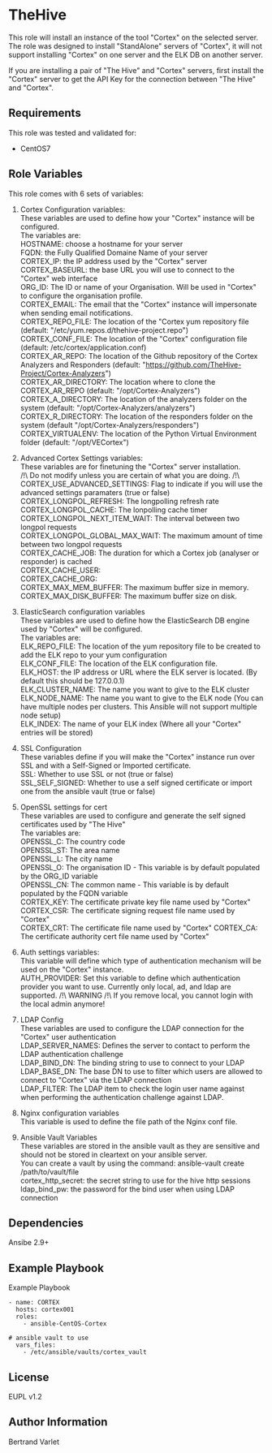 TheHive
=========

This role will install an instance of the tool "Cortex" on the selected server.
The role was designed to install "StandAlone" servers of "Cortex", it will not support installing "Cortex" on one server and the ELK DB on another server.

If you are installing a pair of "The Hive" and "Cortex" servers, first install the "Cortex" server to get the API Key for the connection between "The Hive" and "Cortex".

Requirements
------------

This role was tested and validated for:

 - CentOS7

Role Variables
--------------

This role comes with 6 sets of variables:

 1) Cortex Configuration variables:  
    These variables are used to define how your "Cortex" instance will be configured.  
    The variables are:  
    HOSTNAME: choose a hostname for your server  
    FQDN: the Fully Qualified Domaine Name of your server  
    CORTEX_IP: the IP address used by the "Cortex" server  
    CORTEX_BASEURL: the base URL you will use to connect to the "Cortex" web interface  
    ORG_ID: The ID or name of your Organisation. Will be used in "Cortex" to configure the organisation profile.  
    CORTEX_EMAIL: The email that the "Cortex" instance will impersonate when sending email notifications.  
    CORTEX_REPO_FILE: The location of the "Cortex yum repository file (default: "/etc/yum.repos.d/thehive-project.repo")  
    CORTEX_CONF_FILE: The location of the "Cortex" configuration file (default: /etc/cortex/application.conf)  
    CORTEX_AR_REPO: The location of the Github repository of the Cortex Analyzers and Responders (default: "https://github.com/TheHive-Project/Cortex-Analyzers")  
    CORTEX_AR_DIRECTORY: The location where to clone the CORTEX_AR_REPO (default: "/opt/Cortex-Analyzers")  
    CORTEX_A_DIRECTORY: The location of the analyzers folder on the system (default: "/opt/Cortex-Analyzers/analyzers")  
    CORTEX_R_DIRECTORY: The location of the responders folder on the system (default "/opt/Cortex-Analyzers/responders")  
    CORTEX_VIRTUALENV: The location of the Python Virtual Environment folder (default: "/opt/VECortex")  

 2) Advanced Cortex Settings variables:  
    These variables are for finetuning the "Cortex" server installation.  
    /!\ Do not modify unless you are certain of what you are doing. /!\  
    CORTEX_USE_ADVANCED_SETTINGS: Flag to indicate if you will use the advanced settings paramaters (true or false)  
    CORTEX_LONGPOL_REFRESH: The longpolling refresh rate  
    CORTEX_LONGPOL_CACHE: The lonpolling cache timer  
    CORTEX_LONGPOL_NEXT_ITEM_WAIT: The interval between two longpol requests  
    CORTEX_LONGPOL_GLOBAL_MAX_WAIT: The maximum amount of time between two longpol requests  
    CORTEX_CACHE_JOB: The duration for which a Cortex job (analyser or responder) is cached  
    CORTEX_CACHE_USER:  
    CORTEX_CACHE_ORG:  
    CORTEX_MAX_MEM_BUFFER: The maximum buffer size in memory.  
    CORTEX_MAX_DISK_BUFFER: The maximum buffer size on disk.  
    
 3) ElasticSearch configuration variables  
    These variables are used to define how the ElasticSearch DB engine used by "Cortex" will be configured.  
    The variables are:  
    ELK_REPO_FILE: The location of the yum repository file to be created to add the ELK repo to your yum configuration  
    ELK_CONF_FILE: The location of the ELK configuration file.  
    ELK_HOST: the IP address or URL where the ELK server is located. (By default this should be 127.0.0.1)  
    ELK_CLUSTER_NAME: The name you want to give to the ELK cluster  
    ELK_NODE_NAME: The name you want to give to the ELK node (You can have multiple nodes per clusters. This Ansible will not support multiple node setup)  
    ELK_INDEX: The name of your ELK index (Where all your "Cortex" entries will be stored)  

 4) SSL Configuration  
    These variables define if you will make the "Cortex" instance run over SSL and with a Self-Signed or Imported certificate.  
    SSL: Whether to use SSL or not (true or false)  
    SSL_SELF_SIGNED: Whether to use a self signed certificate or import one from the ansible vault (true or false)  

 5) OpenSSL settings for cert  
    These variables are used to configure and generate the self signed certificates used by "The Hive"  
    The variables are:  
    OPENSSL_C: The country code  
    OPENSSL_ST: The area name  
    OPENSSL_L: The city name  
    OPENSSL_O: The organisation ID - This variable is by default populated by the ORG_ID variable  
    OPENSSL_CN: The common name - This variable is by default populated by the FQDN variable  
    CORTEX_KEY: The certificate private key file name used by "Cortex"  
    CORTEX_CSR: The certificate signing request file name used by "Cortex"  
    CORTEX_CRT: The certificate file name used by "Cortex"
    CORTEX_CA: The certificate authority cert file name used by "Cortex"  

 6) Auth settings variables:  
    This variable will define which type of authentication mechanism will be used on the "Cortex" instance.  
    AUTH_PROVIDER: Set this variable to define which authentication provider you want to use. Currently only local, ad, and ldap are supported. /!\ WARNING /!\ If you remove local, you cannot login with the local admin anymore!   

 7) LDAP Config  
    These variables are used to configure the LDAP connection for the "Cortex" user authentication  
    LDAP_SERVER_NAMES: Defines the server to contact to perform the LDAP authentication challenge  
    LDAP_BIND_DN: The binding string to use to connect to your LDAP  
    LDAP_BASE_DN: The base DN to use to filter which users are allowed to connect to "Cortex" via the LDAP connection  
    LDAP_FILTER: The LDAP item to check the login user name against when performing the authentication challenge against LDAP.  

 8) Nginx configuration variables  
    This variable is used to define the file path of the Nginx conf file.  

 9) Ansible Vault Variables  
    These variables are stored in the ansible vault as they are sensitive and should not be stored in cleartext on your ansible server.  
    You can create a vault by using the command: ansible-vault create /path/to/vault/file  
    cortex_http_secret: the secret string to use for the hive http sessions  
    ldap_bind_pw: the password for the bind user when using LDAP connection  

Dependencies
------------

Ansibe 2.9+

Example Playbook
----------------

Example Playbook

    - name: CORTEX 
      hosts: cortex001
      roles:
        - ansible-CentOS-Cortex

    # ansible vault to use
      vars_files:
        - /etc/ansible/vaults/cortex_vault

License
-------

EUPL v1.2

Author Information
------------------

Bertrand Varlet
